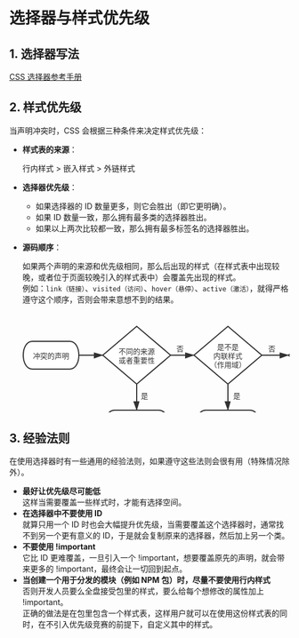 # 选择器与样式优先级

## 1. 选择器写法

[CSS 选择器参考手册](https://www.w3school.com.cn/cssref/css_selectors.asp "CSS 选择器参考手册")

## 2. 样式优先级

当声明冲突时，CSS 会根据三种条件来决定样式优先级：

* **样式表的来源**：

  行内样式 > 嵌入样式 > 外链样式

* **选择器优先级**：
  * 如果选择器的 ID 数量更多，则它会胜出（即它更明确）。
  * 如果 ID 数量一致，那么拥有最多类的选择器胜出。
  * 如果以上两次比较都一致，那么拥有最多标签名的选择器胜出。

* **源码顺序**：

  如果两个声明的来源和优先级相同，那么后出现的样式（在样式表中出现较晚，或者位于页面较晚引入的样式表中）会覆盖先出现的样式。<br>
  例如：`link（链接）`、`visited（访问）`、`hover（悬停）`、`active（激活）`，就得严格遵守这个顺序，否则会带来意想不到的结果。

<svg id="SvgjsSvg1142" width="815.0000305175781" height="291.59999084472656" xmlns="http://www.w3.org/2000/svg" version="1.1" xmlns:xlink="http://www.w3.org/1999/xlink" xmlns:svgjs="http://svgjs.com/svgjs"><defs id="SvgjsDefs1143"><marker id="SvgjsMarker1210" markerWidth="16" markerHeight="12" refX="16" refY="6" viewBox="0 0 16 12" orient="auto" markerUnits="userSpaceOnUse" stroke-dasharray="0,0"><path id="SvgjsPath1211" d="M0,2 L14,6 L0,11 L0,2" fill="#323232" stroke="#323232" stroke-width="2"></path></marker><marker id="SvgjsMarker1214" markerWidth="16" markerHeight="12" refX="16" refY="6" viewBox="0 0 16 12" orient="auto" markerUnits="userSpaceOnUse" stroke-dasharray="0,0"><path id="SvgjsPath1215" d="M0,2 L14,6 L0,11 L0,2" fill="#323232" stroke="#323232" stroke-width="2"></path></marker><marker id="SvgjsMarker1218" markerWidth="16" markerHeight="12" refX="16" refY="6" viewBox="0 0 16 12" orient="auto" markerUnits="userSpaceOnUse" stroke-dasharray="0,0"><path id="SvgjsPath1219" d="M0,2 L14,6 L0,11 L0,2" fill="#323232" stroke="#323232" stroke-width="2"></path></marker><marker id="SvgjsMarker1222" markerWidth="16" markerHeight="12" refX="16" refY="6" viewBox="0 0 16 12" orient="auto" markerUnits="userSpaceOnUse" stroke-dasharray="0,0"><path id="SvgjsPath1223" d="M0,2 L14,6 L0,11 L0,2" fill="#323232" stroke="#323232" stroke-width="2"></path></marker><marker id="SvgjsMarker1226" markerWidth="16" markerHeight="12" refX="16" refY="6" viewBox="0 0 16 12" orient="auto" markerUnits="userSpaceOnUse" stroke-dasharray="0,0"><path id="SvgjsPath1227" d="M0,2 L14,6 L0,11 L0,2" fill="#323232" stroke="#323232" stroke-width="2"></path></marker><marker id="SvgjsMarker1230" markerWidth="16" markerHeight="12" refX="16" refY="6" viewBox="0 0 16 12" orient="auto" markerUnits="userSpaceOnUse" stroke-dasharray="0,0"><path id="SvgjsPath1231" d="M0,2 L14,6 L0,11 L0,2" fill="#323232" stroke="#323232" stroke-width="2"></path></marker><marker id="SvgjsMarker1234" markerWidth="16" markerHeight="12" refX="16" refY="6" viewBox="0 0 16 12" orient="auto" markerUnits="userSpaceOnUse" stroke-dasharray="0,0"><path id="SvgjsPath1235" d="M0,2 L14,6 L0,11 L0,2" fill="#323232" stroke="#323232" stroke-width="2"></path></marker></defs><g id="SvgjsG1144" transform="translate(25,51.999990463256836)"><path id="SvgjsPath1145" d="M 16.666666666666668 0L 83.33333333333333 0C 105.55555555555556 0 105.55555555555556 50 83.33333333333333 50L 16.666666666666668 50C -5.555555555555556 50 -5.555555555555556 0 16.666666666666668 0Z" stroke="rgba(50,50,50,1)" stroke-width="2" fill-opacity="1" fill="#ffffff"></path><g id="SvgjsG1146"><text id="SvgjsText1147" font-family="微软雅黑" text-anchor="middle" font-size="13px" width="80px" fill="#323232" font-weight="400" align="middle" anchor="middle" family="微软雅黑" size="13px" weight="400" font-style="" opacity="1" y="15.05" transform="rotate(0)"><tspan id="SvgjsTspan1148" dy="16" x="50"><tspan id="SvgjsTspan1149" style="text-decoration:;">冲突的声明</tspan></tspan></text></g></g><g id="SvgjsG1150" transform="translate(168,24.999990463256836)"><path id="SvgjsPath1151" d="M 0 52L 61 0L 122 52L 61 104L 0 52Z" stroke="rgba(50,50,50,1)" stroke-width="2" fill-opacity="1" fill="#ffffff"></path><g id="SvgjsG1152"><text id="SvgjsText1153" font-family="微软雅黑" text-anchor="middle" font-size="13px" width="102px" fill="#323232" font-weight="400" align="middle" anchor="middle" family="微软雅黑" size="13px" weight="400" font-style="" opacity="1" y="34.05" transform="rotate(0)"><tspan id="SvgjsTspan1154" dy="16" x="61"><tspan id="SvgjsTspan1155" style="text-decoration:;">不同的来源</tspan></tspan><tspan id="SvgjsTspan1156" dy="16" x="61"><tspan id="SvgjsTspan1157" style="text-decoration:;">或者重要性</tspan></tspan></text></g></g><g id="SvgjsG1158" transform="translate(332,24.999990463256836)"><path id="SvgjsPath1159" d="M 0 52L 61 0L 122 52L 61 104L 0 52Z" stroke="rgba(50,50,50,1)" stroke-width="2" fill-opacity="1" fill="#ffffff"></path><g id="SvgjsG1160"><text id="SvgjsText1161" font-family="微软雅黑" text-anchor="middle" font-size="13px" width="102px" fill="#323232" font-weight="400" align="middle" anchor="middle" family="微软雅黑" size="13px" weight="400" font-style="" opacity="1" y="26.05" transform="rotate(0)"><tspan id="SvgjsTspan1162" dy="16" x="61"><tspan id="SvgjsTspan1163" style="text-decoration:;">是不是</tspan></tspan><tspan id="SvgjsTspan1164" dy="16" x="61"><tspan id="SvgjsTspan1165" style="text-decoration:;">内联</tspan><tspan id="SvgjsTspan1166" style="text-decoration:;font-size: inherit;">样式</tspan></tspan><tspan id="SvgjsTspan1167" dy="16" x="61"><tspan id="SvgjsTspan1168" style="text-decoration:;">（作用域）</tspan></tspan></text></g></g><g id="SvgjsG1169" transform="translate(502,24.999990463256836)"><path id="SvgjsPath1170" d="M 0 52L 61 0L 122 52L 61 104L 0 52Z" stroke="rgba(50,50,50,1)" stroke-width="2" fill-opacity="1" fill="#ffffff"></path><g id="SvgjsG1171"><text id="SvgjsText1172" font-family="微软雅黑" text-anchor="middle" font-size="13px" width="102px" fill="#323232" font-weight="400" align="middle" anchor="middle" family="微软雅黑" size="13px" weight="400" font-style="" opacity="1" y="34.05" transform="rotate(0)"><tspan id="SvgjsTspan1173" dy="16" x="61"><tspan id="SvgjsTspan1174" style="text-decoration:;">选择器是否有</tspan></tspan><tspan id="SvgjsTspan1175" dy="16" x="61"><tspan id="SvgjsTspan1176" style="text-decoration:;">不同的优先级</tspan></tspan></text></g></g><g id="SvgjsG1177" transform="translate(670,51.999990463256836)"><path id="SvgjsPath1178" d="M 16.666666666666668 0L 103.33333333333333 0C 125.55555555555556 0 125.55555555555556 50 103.33333333333333 50L 16.666666666666668 50C -5.555555555555556 50 -5.555555555555556 0 16.666666666666668 0Z" stroke="rgba(50,50,50,1)" stroke-width="2" fill-opacity="1" fill="#ffffff"></path><g id="SvgjsG1179"><text id="SvgjsText1180" font-family="微软雅黑" text-anchor="middle" font-size="13px" width="100px" fill="#323232" font-weight="400" align="middle" anchor="middle" family="微软雅黑" size="13px" weight="400" font-style="" opacity="1" y="7.05" transform="rotate(0)"><tspan id="SvgjsTspan1181" dy="16" x="60"><tspan id="SvgjsTspan1182" style="text-decoration:;">使用源码顺序里</tspan></tspan><tspan id="SvgjsTspan1183" dy="16" x="60"><tspan id="SvgjsTspan1184" style="text-decoration:;">较晚出现的声明</tspan></tspan></text></g></g><g id="SvgjsG1185" transform="translate(172,175.99999046325684)"><path id="SvgjsPath1186" d="M 17.333333333333332 0L 96.66666666666667 0C 119.77777777777777 0 119.77777777777777 52 96.66666666666667 52L 17.333333333333332 52C -5.777777777777778 52 -5.777777777777778 0 17.333333333333332 0Z" stroke="rgba(50,50,50,1)" stroke-width="2" fill-opacity="1" fill="#ffffff"></path><g id="SvgjsG1187"><text id="SvgjsText1188" font-family="微软雅黑" text-anchor="middle" font-size="13px" width="94px" fill="#323232" font-weight="400" align="middle" anchor="middle" family="微软雅黑" size="13px" weight="400" font-style="" opacity="1" y="8.05" transform="rotate(0)"><tspan id="SvgjsTspan1189" dy="16" x="57"><tspan id="SvgjsTspan1190" style="text-decoration:;">使用更高优先级</tspan></tspan><tspan id="SvgjsTspan1191" dy="16" x="57"><tspan id="SvgjsTspan1192" style="text-decoration:;">的来源里的声明</tspan></tspan></text></g></g><g id="SvgjsG1193" transform="translate(336,175.99999046325684)"><path id="SvgjsPath1194" d="M 17.333333333333332 0L 96.66666666666667 0C 119.77777777777777 0 119.77777777777777 52 96.66666666666667 52L 17.333333333333332 52C -5.777777777777778 52 -5.777777777777778 0 17.333333333333332 0Z" stroke="rgba(50,50,50,1)" stroke-width="2" fill-opacity="1" fill="#ffffff"></path><g id="SvgjsG1195"><text id="SvgjsText1196" font-family="微软雅黑" text-anchor="middle" font-size="13px" width="94px" fill="#323232" font-weight="400" align="middle" anchor="middle" family="微软雅黑" size="13px" weight="400" font-style="" opacity="1" y="16.05" transform="rotate(0)"><tspan id="SvgjsTspan1197" dy="16" x="57"><tspan id="SvgjsTspan1198" style="text-decoration:;">使用内联声明</tspan></tspan></text></g></g><g id="SvgjsG1199" transform="translate(506,175.99999046325684)"><path id="SvgjsPath1200" d="M 17.333333333333332 0L 96.66666666666667 0C 119.77777777777777 0 119.77777777777777 52 96.66666666666667 52L 17.333333333333332 52C -5.777777777777778 52 -5.777777777777778 0 17.333333333333332 0Z" stroke="rgba(50,50,50,1)" stroke-width="2" fill-opacity="1" fill="#ffffff"></path><g id="SvgjsG1201"><text id="SvgjsText1202" font-family="微软雅黑" text-anchor="middle" font-size="13px" width="94px" fill="#323232" font-weight="400" align="middle" anchor="middle" family="微软雅黑" size="13px" weight="400" font-style="" opacity="1" y="8.05" transform="rotate(0)"><tspan id="SvgjsTspan1203" dy="16" x="57"><tspan id="SvgjsTspan1204" style="text-decoration:;">使用更高</tspan><tspan id="SvgjsTspan1205" style="text-decoration:;font-size: inherit;">优</tspan></tspan><tspan id="SvgjsTspan1206" dy="16" x="57"><tspan id="SvgjsTspan1207" style="text-decoration:;font-size: inherit;">先级的声明</tspan></tspan></text></g></g><g id="SvgjsG1208"><path id="SvgjsPath1209" d="M125 76.99999046325684L146.5 76.99999046325684L146.5 76.99999046325684L168 76.99999046325684" stroke="#323232" stroke-width="2" fill="none" marker-end="url(#SvgjsMarker1210)"></path></g><g id="SvgjsG1212"><path id="SvgjsPath1213" d="M290 76.99999046325684L311 76.99999046325684L311 76.99999046325684L332 76.99999046325684" stroke="#323232" stroke-width="2" fill="none" marker-end="url(#SvgjsMarker1214)"></path></g><g id="SvgjsG1216"><path id="SvgjsPath1217" d="M454 76.99999046325684L478 76.99999046325684L478 76.99999046325684L502 76.99999046325684" stroke="#323232" stroke-width="2" fill="none" marker-end="url(#SvgjsMarker1218)"></path></g><g id="SvgjsG1220"><path id="SvgjsPath1221" d="M624 76.99999046325684L647 76.99999046325684L647 76.99999046325684L670 76.99999046325684" stroke="#323232" stroke-width="2" fill="none" marker-end="url(#SvgjsMarker1222)"></path></g><g id="SvgjsG1224"><path id="SvgjsPath1225" d="M229 128.99999046325684L229 152.49999046325684L229 152.49999046325684L229 175.99999046325684" stroke="#323232" stroke-width="2" fill="none" marker-end="url(#SvgjsMarker1226)"></path></g><g id="SvgjsG1228"><path id="SvgjsPath1229" d="M393 128.99999046325684L393 152.49999046325684L393 152.49999046325684L393 175.99999046325684" stroke="#323232" stroke-width="2" fill="none" marker-end="url(#SvgjsMarker1230)"></path></g><g id="SvgjsG1232"><path id="SvgjsPath1233" d="M563 128.99999046325684L563 152.49999046325684L563 152.49999046325684L563 175.99999046325684" stroke="#323232" stroke-width="2" fill="none" marker-end="url(#SvgjsMarker1234)"></path></g><g id="SvgjsG1236" transform="translate(247,43.999990463256836)"><path id="SvgjsPath1237" d="M 0 0L 120 0L 120 40L 0 40Z" stroke="none" fill="none"></path><g id="SvgjsG1238"><text id="SvgjsText1239" font-family="微软雅黑" text-anchor="middle" font-size="13px" width="120px" fill="#323232" font-weight="400" align="middle" anchor="middle" family="微软雅黑" size="13px" weight="400" font-style="" opacity="1" y="10.05" transform="rotate(0)"><tspan id="SvgjsTspan1240" dy="16" x="60"><tspan id="SvgjsTspan1241" style="text-decoration:;">否</tspan></tspan></text></g></g><g id="SvgjsG1242" transform="translate(412,43.999990463256836)"><path id="SvgjsPath1243" d="M 0 0L 120 0L 120 40L 0 40Z" stroke="none" fill="none"></path><g id="SvgjsG1244"><text id="SvgjsText1245" font-family="微软雅黑" text-anchor="middle" font-size="13px" width="120px" fill="#323232" font-weight="400" align="middle" anchor="middle" family="微软雅黑" size="13px" weight="400" font-style="" opacity="1" y="10.05" transform="rotate(0)"><tspan id="SvgjsTspan1246" dy="16" x="60"><tspan id="SvgjsTspan1247" style="text-decoration:;">否</tspan></tspan></text></g></g><g id="SvgjsG1248" transform="translate(579,43.999990463256836)"><path id="SvgjsPath1249" d="M 0 0L 120 0L 120 40L 0 40Z" stroke="none" fill="none"></path><g id="SvgjsG1250"><text id="SvgjsText1251" font-family="微软雅黑" text-anchor="middle" font-size="13px" width="120px" fill="#323232" font-weight="400" align="middle" anchor="middle" family="微软雅黑" size="13px" weight="400" font-style="" opacity="1" y="10.05" transform="rotate(0)"><tspan id="SvgjsTspan1252" dy="16" x="60"><tspan id="SvgjsTspan1253" style="text-decoration:;">否</tspan></tspan></text></g></g><g id="SvgjsG1254" transform="translate(183,128.99999046325684)"><path id="SvgjsPath1255" d="M 0 0L 120 0L 120 40L 0 40Z" stroke="none" fill="none"></path><g id="SvgjsG1256"><text id="SvgjsText1257" font-family="微软雅黑" text-anchor="middle" font-size="13px" width="120px" fill="#323232" font-weight="400" align="middle" anchor="middle" family="微软雅黑" size="13px" weight="400" font-style="" opacity="1" y="10.05" transform="rotate(0)"><tspan id="SvgjsTspan1258" dy="16" x="60"><tspan id="SvgjsTspan1259" style="text-decoration:;">是</tspan></tspan></text></g></g><g id="SvgjsG1260" transform="translate(349,128.99999046325684)"><path id="SvgjsPath1261" d="M 0 0L 120 0L 120 40L 0 40Z" stroke="none" fill="none"></path><g id="SvgjsG1262"><text id="SvgjsText1263" font-family="微软雅黑" text-anchor="middle" font-size="13px" width="120px" fill="#323232" font-weight="400" align="middle" anchor="middle" family="微软雅黑" size="13px" weight="400" font-style="" opacity="1" y="10.05" transform="rotate(0)"><tspan id="SvgjsTspan1264" dy="16" x="60"><tspan id="SvgjsTspan1265" style="text-decoration:;">是</tspan></tspan></text></g></g><g id="SvgjsG1266" transform="translate(516,128.99999046325684)"><path id="SvgjsPath1267" d="M 0 0L 120 0L 120 40L 0 40Z" stroke="none" fill="none"></path><g id="SvgjsG1268"><text id="SvgjsText1269" font-family="微软雅黑" text-anchor="middle" font-size="13px" width="120px" fill="#323232" font-weight="400" align="middle" anchor="middle" family="微软雅黑" size="13px" weight="400" font-style="" opacity="1" y="10.05" transform="rotate(0)"><tspan id="SvgjsTspan1270" dy="16" x="60"><tspan id="SvgjsTspan1271" style="text-decoration:;">是</tspan></tspan></text></g></g><g id="SvgjsG1272" transform="translate(264.5,242.59999084472656)"><path id="SvgjsPath1273" d="M 0 0L 257 0L 257 24L 0 24Z" stroke="none" fill="none"></path><g id="SvgjsG1274"><text id="SvgjsText1275" font-family="微软雅黑" text-anchor="middle" font-size="13px" width="257px" fill="#a1a1a1" font-weight="400" align="middle" anchor="middle" family="微软雅黑" size="13px" weight="400" font-style="" opacity="1" y="2.05" transform="rotate(0)"><tspan id="SvgjsTspan1276" dy="16" x="128.5"><tspan id="SvgjsTspan1277" style="text-decoration:;">层叠的规则流程图，展示了声明的优先顺序</tspan></tspan></text></g></g></svg>

## 3. 经验法则

在使用选择器时有一些通用的经验法则，如果遵守这些法则会很有用（特殊情况除外）。

* **最好让优先级尽可能低**<br>
  这样当需要覆盖一些样式时，才能有选择空间。
* **在选择器中不要使用 ID**<br>
  就算只用一个 ID 时也会大幅提升优先级，当需要覆盖这个选择器时，通常找不到另一个更有意义的 ID，于是就会复制原来的选择器，然后加上另一个类。
* **不要使用 !important**<br>
  它比 ID 更难覆盖，一旦引入一个 !important，想要覆盖原先的声明，就会带来更多的 !important，最终会让一切回到起点。
* **当创建一个用于分发的模块（例如 NPM 包）时，尽量不要使用行内样式**<br>
  否则开发人员要么全盘接受包里的样式，要么给每个想修改的属性加上 !important。<br>
  正确的做法是在包里包含一个样式表，这样用户就可以在使用这份样式表的同时，在不引入优先级竞赛的前提下，自定义其中的样式。
